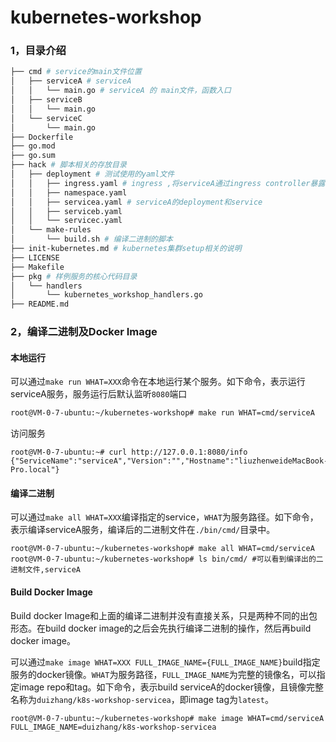# kubernetes-workshop
### 1，目录介绍

```bash
├── cmd # service的main文件位置
│   ├── serviceA # serviceA
│   │   └── main.go # serviceA 的 main文件，函数入口
│   ├── serviceB
│   │   └── main.go
│   └── serviceC
│       └── main.go
├── Dockerfile
├── go.mod
├── go.sum
├── hack # 脚本相关的存放目录
│   ├── deployment # 测试使用的yaml文件
│   │   ├── ingress.yaml # ingress ,将serviceA通过ingress controller暴露出去
│   │   ├── namespace.yaml
│   │   ├── servicea.yaml # serviceA的deployment和service
│   │   ├── serviceb.yaml
│   │   └── servicec.yaml
│   └── make-rules
│       └── build.sh # 编译二进制的脚本
├── init-kubernetes.md # kubernetes集群setup相关的说明
├── LICENSE
├── Makefile
├── pkg # 样例服务的核心代码目录
│   └── handlers
│       └── kubernetes_workshop_handlers.go
├── README.md
```

### 2，编译二进制及Docker Image

#### 本地运行

可以通过`make run WHAT=XXX`命令在本地运行某个服务。如下命令，表示运行serviceA服务，服务运行后默认监听`8080`端口

```bash
root@VM-0-7-ubuntu:~/kubernetes-workshop# make run WHAT=cmd/serviceA
```

访问服务

```shell
root@VM-0-7-ubuntu:~# curl http://127.0.0.1:8080/info
{"ServiceName":"serviceA","Version":"","Hostname":"liuzhenweideMacBook-Pro.local"}
```

#### 编译二进制

可以通过`make all WHAT=XXX`编译指定的service，`WHAT`为服务路径。如下命令，表示编译serviceA服务，编译后的二进制文件在`./bin/cmd/`目录中。

```shell
root@VM-0-7-ubuntu:~/kubernetes-workshop# make all WHAT=cmd/serviceA
root@VM-0-7-ubuntu:~/kubernetes-workshop# ls bin/cmd/ #可以看到编译出的二进制文件,serviceA
```

#### Build Docker Image

Build docker Image和上面的编译二进制并没有直接关系，只是两种不同的出包形态。在build docker image的之后会先执行编译二进制的操作，然后再build docker image。

可以通过`make image WHAT=XXX FULL_IMAGE_NAME={FULL_IMAGE_NAME}`build指定服务的docker镜像。`WHAT`为服务路径，`FULL_IMAGE_NAME`为完整的镜像名，可以指定image repo和tag。如下命令，表示build serviceA的docker镜像，且镜像完整名称为`duizhang/k8s-workshop-servicea`，即image tag为`latest`。

```shell
root@VM-0-7-ubuntu:~/kubernetes-workshop# make image WHAT=cmd/serviceA FULL_IMAGE_NAME=duizhang/k8s-workshop-servicea
```



